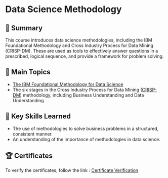 # Data Science Methodology

## 📄 Summary 
This course introduces data science methodologies, including the IBM Foundational Methodology and Cross Industry Process for Data Mining (CRISP-DM). These are used as tools to effectively answer questions in a prescribed, logical sequence, and provide a framework for problem solving.

## 📑 Main Topics 
- [The IBM Foundational Methodology for Data Science](https://github.com/zyad246/Courses-and-Certificates/blob/main/IBM%20Data%20Science%20Professional%20Certificate/3%20-%20Data%20Science%20Methodology/Foundational%20Methodology.ipynb)
- The six stages in the Cross Industry Process for Data Mining ([CRISP-DM](https://github.com/zyad246/Courses-and-Certificates/blob/main/IBM%20Data%20Science%20Professional%20Certificate/3%20-%20Data%20Science%20Methodology/CRISP-DM.ipynb)) methodology, including Business Understanding and Data Understanding

## 🔑 Key Skills Learned 
- The use of methodologies to solve business problems in a structured, consistent manner.
- An understanding of the importance of methodologies in data science.

## 🏆 Certificates 
To verify the certificates, follow the link : <a href="https://www.coursera.org/account/accomplishments/verify/PSZDFX8LFQVR">Certificate Verification</a>
